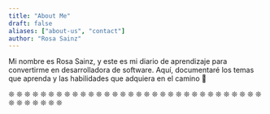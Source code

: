 ```yaml
---
title: "About Me"
draft: false
aliases: ["about-us", "contact"]
author: "Rosa Sainz"
---
```


Mi nombre es Rosa Sainz, y este es mi diario de aprendizaje para convertirme en desarrolladora de software. Aquí, documentaré los temas que aprenda y las habilidades que adquiera en el camino 🦋

❊ ❊ ❊ ❊ ❊ ❊ ❊ ❊ ❊ ❊ ❊ ❊ ❊ ❊ ❊ ❊ ❊ ❊ ❊ ❊ ❊ ❊ ❊ ❊ ❊ ❊ ❊ ❊ ❊ ❊ ❊ ❊ ❊ ❊ ❊ ❊ ❊ ❊ ❊ 


